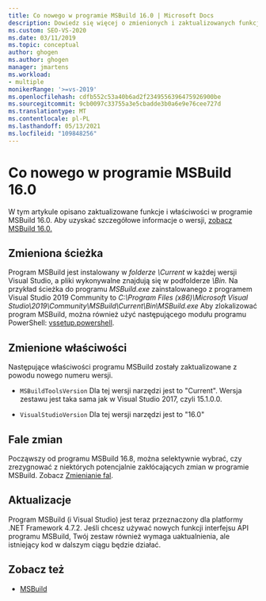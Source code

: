 ```yaml
---
title: Co nowego w programie MSBuild 16.0 | Microsoft Docs
description: Dowiedz się więcej o zmienionych i zaktualizowanych funkcjach i właściwościach programu MSBuild 16.0 oraz linki do informacji o wersji.
ms.custom: SEO-VS-2020
ms.date: 03/11/2019
ms.topic: conceptual
author: ghogen
ms.author: ghogen
manager: jmartens
ms.workload:
- multiple
monikerRange: '>=vs-2019'
ms.openlocfilehash: cdfb552c53a40b6ad2f2349556396475926900be
ms.sourcegitcommit: 9cb0097c33755a3e5cbadde3b0a6e9e76cee727d
ms.translationtype: MT
ms.contentlocale: pl-PL
ms.lasthandoff: 05/13/2021
ms.locfileid: "109848256"
---
```

# <a name="whats-new-in-msbuild-160"></a>Co nowego w programie MSBuild 16.0

W tym artykule opisano zaktualizowane funkcje i właściwości w programie MSBuild 16.0. Aby uzyskać szczegółowe informacje o wersji, [zobacz MSBuild 16.0.](https://github.com/microsoft/msbuild/releases/tag/v16.0.461.62831)

## <a name="changed-path"></a>Zmieniona ścieżka

 Program MSBuild jest instalowany w *folderze \Current* w każdej wersji Visual Studio, a pliki wykonywalne znajdują się w podfolderze *\Bin.* Na przykład ścieżka do programu *MSBuild.exe* zainstalowanego z programem Visual Studio 2019 Community to *C:\Program Files (x86)\Microsoft Visual Studio\2019\Community\MSBuild\Current\Bin\MSBuild.exe* Aby zlokalizować program MSBuild, można również użyć następującego modułu programu PowerShell: [vssetup.powershell](https://github.com/Microsoft/vssetup.powershell).

## <a name="changed-properties"></a>Zmienione właściwości

 Następujące właściwości programu MSBuild zostały zaktualizowane z powodu nowego numeru wersji.

- `MSBuildToolsVersion` Dla tej wersji narzędzi jest to "Current". Wersja zestawu jest taka sama jak w Visual Studio 2017, czyli 15.1.0.0.

- `VisualStudioVersion` Dla tej wersji narzędzi jest to "16.0"

## <a name="change-waves"></a>Fale zmian

Począwszy od programu MSBuild 16.8, można selektywnie wybrać, czy zrezygnować z niektórych potencjalnie zakłócających zmian w programie MSBuild. Zobacz [Zmienianie fal](change-waves.md).

## <a name="updates"></a>Aktualizacje

Program MSBuild (i Visual Studio) jest teraz przeznaczony dla platformy .NET Framework 4.7.2. Jeśli chcesz używać nowych funkcji interfejsu API programu MSBuild, Twój zestaw również wymaga uaktualnienia, ale istniejący kod w dalszym ciągu będzie działać.

## <a name="see-also"></a>Zobacz też

- [MSBuild](../msbuild/msbuild.md)
